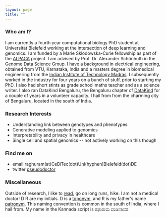 ```yaml
---
layout: page
title: ""
---
```


### Who am I?
I am currently a fourth year computational biology PhD student at Universität Bielefeld working at the intersection of deep learning and genomics. I am funded by a Marie Skłodowska-Curie fellowship as part of the [ALPACA](https://alpaca-itn.eu/) project. I am advised by Prof. Dr. Alexander Schönhuth in the Genome Data Science Group. I have a background in electrical engineering, obtained from VTU, Karnataka, India and a masters degree in biomedical engineering from the [Indian Institute of Technology Madras](https://www.iitm.ac.in). I subsequently worked in the industry for four years on a bunch of stuff, prior to starting my PhD. I also had short stints as grade school maths teacher and as a science writer. I also ran DataKind Bengaluru, the Bengaluru chapter of [DataKind](https://www.datakind.org/) for a couple of years in a volunteer capacity. I hail from  from the charming city of Bengaluru, located in the south of India.

### Research Interests
* Understanding link between genotypes and phenotypes <br>
* Generative modeling applied to genomics <br>
* Interpretability and privacy in healthcare <br>
* Single cell and spatial genomics -- not actively working on this though <br>

### Find me on
* email raghuram(at)CeBiTec(dot)Uni(hyphen)Bielefeld(dot)DE
* twitter [pseudodoctor](https://www.twitter.com/pseudodoctor)

### Miscellaneous
Outside of research, I like to [read]((https://www.goodreads.com/user/show/13626649-raghuram-d-r)), go on long runs, hike. 
I am not a medical doctor! D R are my initials. D is a [toponym](https://en.wikipedia.org/wiki/Toponymic_surname), and R is my father's name [patronym](https://en.wikipedia.org/wiki/Patronymic). This naming convention is common in the south of India, where I hail from. My name in the Kannada script is ರಘುರಾಮ ದಂಡಿನಶಿವರ


